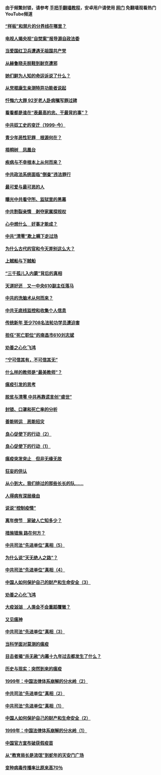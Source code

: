 #### 由于频繁封锁，请参考 [手把手翻墙教程](https://github.com/gfw-breaker/guides/wiki/)，安卓用户请使用 [网门](https://github.com/gfw-breaker/nogfw/blob/master/dl.md?t=04051800) 免翻墙观看热门YouTube频道 

#### [“样板”和禁片的分界线在哪里？](../pages/19/422704.md?t=04051800) 

#### [电视人揭央视“自焚案”报导源自政法委](../pages/19/422770.md?t=04051800) 

#### [当爱国红卫兵遭遇无祖国共产党](../pages/19/422848.md?t=04051800) 

#### [从赫鲁晓夫脱鞋到耐克遭邪](../pages/19/422826.md?t=04051800) 

#### [她们鲜为人知的命运诉说了什么？](../pages/19/422754.md?t=04051800) 

#### [从党棍康生亲测特异功能者说起](../pages/19/422657.md?t=04051800) 

#### [忏悔六大罪 92岁老人卧病嘱写罪过碑](../pages/19/422750.md?t=04051800) 

#### [看看都是谁在“表最高的忠、干最背的事”？](../pages/19/422703.md?t=04051800) 

#### [中共奴工史的变迁（1999-今）](../pages/19/422656.md?t=04051800) 

#### [青少年恶性犯罪　根源何在？](../pages/19/422449.md?t=04051800) 

#### [梧桐树　凤凰台](../pages/19/422442.md?t=04051800) 

#### [疾病与不幸根本上从何而来？](../pages/19/422438.md?t=04051800) 

#### [中共政法系统面临“倒查”违法罪行](../pages/19/422497.md?t=04051800) 

#### [最可爱与最可恶的人](../pages/19/422448.md?t=04051800) 

#### [曝光中共看守所、监狱里的黑幕](../pages/19/422390.md?t=04051800) 

#### [中共割裂亲情　剥夺家属探视权](../pages/19/422364.md?t=04051800) 

#### [心中想什么　好事才能成？](../pages/19/422318.md?t=04051800) 

#### [中共“清零”欺上瞒下走过场](../pages/19/422306.md?t=04051800) 

#### [为什么古代的官和今天差别这么大？](../pages/19/422228.md?t=04051800) 

#### [上贼船与下贼船](../pages/19/422276.md?t=04051800) 

#### [“三千孤儿入内蒙”背后的真相](../pages/19/422229.md?t=04051800) 

#### [天道好还　又一中央610副主任落马](../pages/19/422155.md?t=04051800) 

#### [中共的洗脑术从何而来？](../pages/19/422154.md?t=04051800) 

#### [中共无底线监控和收集个人信息](../pages/19/422039.md?t=04051800) 

#### [传统新年 至少708名法轮功学员遭迫害](../pages/19/421946.md?t=04051800) 

#### [担任“死亡职位”的南昌市610刘志斌](../pages/19/421957.md?t=04051800) 

#### [劝善之心化飞鸿](../pages/19/421164.md?t=04051800) 

#### [“宁可信其有，不可信其无”](../pages/19/421691.md?t=04051800) 

#### [什么样的教师是“最美教师”？](../pages/19/421755.md?t=04051800) 

#### [瘟疫引发的思考](../pages/19/421594.md?t=04051800) 

#### [脱贫与清零 中共再靠谎言创“盛世”](../pages/19/421590.md?t=04051800) 

#### [封锁、口罩和死亡率的分析](../pages/19/421495.md?t=04051800) 

#### [善能转运　恶能招灾](../pages/19/421334.md?t=04051800) 

#### [良心促使下的行动（2）](../pages/19/421361.md?t=04051800) 

#### [良心促使下的行动（1）](../pages/19/421302.md?t=04051800) 

#### [瘟疫突发突止　但非无缘无故](../pages/19/421281.md?t=04051800) 

#### [狂妄的供认](../pages/19/421199.md?t=04051800) 

#### [从小到大，我们排过的那些长长的队……](../pages/19/421243.md?t=04051800) 

#### [人得病有深层缘由](../pages/19/420864.md?t=04051800) 

#### [说说“控制疫情”](../pages/19/420831.md?t=04051800) 

#### [离年傍节　家破人亡知多少？](../pages/19/420563.md?t=04051800) 

#### [措施错施  路在何方？](../pages/19/420076.md?t=04051800) 

#### [中共司法“先进单位”真相（5）](../pages/19/419453.md?t=04051800) 

#### [为什么说“天无绝人之路”？](../pages/19/419618.md?t=04051800) 

#### [中共司法“先进单位”真相（4）](../pages/19/419452.md?t=04051800) 

#### [中国人如何保护自己的财产和生命安全（3）](../pages/19/419405.md?t=04051800) 

#### [劝善之心化飞鸿](../pages/19/418758.md?t=04051800) 

#### [大疫汹汹　人类会不会重蹈覆辙？](../pages/19/419691.md?t=04051800) 

#### [又见瘟神](../pages/19/419225.md?t=04051800) 

#### [中共司法“先进单位”真相（3）](../pages/19/419451.md?t=04051800) 

#### [当科学面对莫测的瘟疫](../pages/19/419625.md?t=04051800) 

#### [目击者揭“杀无赦”内幕十九年过去都发生了什么？](../pages/19/419617.md?t=04051800) 

#### [历史与现实：突然到来的瘟疫](../pages/19/419619.md?t=04051800) 

#### [1999年：中国法律体系崩解的分水岭（2）](../pages/19/419455.md?t=04051800) 

#### [中共司法“先进单位”真相（2）](../pages/19/419450.md?t=04051800) 

#### [中共司法“先进单位”真相（1）](../pages/19/419449.md?t=04051800) 

#### [中国人如何保护自己的财产和生命安全（2）](../pages/19/419404.md?t=04051800) 

#### [1999年：中国法律体系崩解的分水岭（1）](../pages/19/419454.md?t=04051800) 

#### [中国官方宣布破获假疫苗](../pages/19/419504.md?t=04051800) 

#### [从“教育局长是流氓”到蛇年的天安门广场](../pages/19/419470.md?t=04051800) 

#### [变种病毒传播率比原来高70％](../pages/19/419456.md?t=04051800) 

